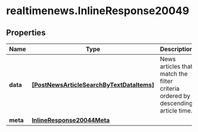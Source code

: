 # realtimenews.InlineResponse20049

## Properties

Name | Type | Description | Notes
------------ | ------------- | ------------- | -------------
**data** | [**[PostNewsArticleSearchByTextDataItems]**](PostNewsArticleSearchByTextDataItems.md) | News articles that match the filter criteria ordered by descending article time. | [optional] 
**meta** | [**InlineResponse20044Meta**](InlineResponse20044Meta.md) |  | [optional] 


